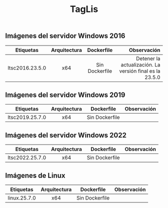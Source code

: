 ﻿---
title: TagLis
second_title: Aspose.Cells Cloud Documen
type: docs
url: /es/docker/tag-list/
description: Plataformas compatibles
weight: 30
kwords: Excel, Office Nube, REST API, Hoja de cálculo, PDF, CSV, Json, Markdown, TagList
---
##  Imágenes del servidor Windows 2016 ##

Etiquetas | Arquitectura | Dockerfile | Observación
---|:--:|:--:|---:
ltsc2016.23.5.0 | x64 | Sin Dockerfile | Detener la actualización. La versión final es la 23.5.0

## Imágenes del servidor Windows 2019 ##

Etiquetas | Arquitectura | Dockerfile | Observación
---|:--:|:--:|---:
ltsc2019.25.7.0 | x64 | Sin Dockerfile |

##  Imágenes del servidor Windows 2022 ##

Etiquetas | Arquitectura | Dockerfile | Observación
---|:--:|:--:|---:
ltsc2022.25.7.0 | x64 | Sin Dockerfile |

##  Imágenes de Linux ##

Etiquetas | Arquitectura | Dockerfile | Observación
---|:--:|:--:|---:
linux.25.7.0 | x64 | Sin Dockerfile |
